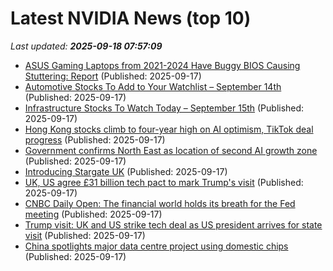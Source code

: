 # Latest NVIDIA News (top 10)
_Last updated: **2025-09-18 07:57:09**_

- [ASUS Gaming Laptops from 2021-2024 Have Buggy BIOS Causing Stuttering: Report](https://www.techpowerup.com/341073/asus-gaming-laptops-from-2021-2024-have-buggy-bios-causing-stuttering-report) (Published: 2025-09-17)
- [Automotive Stocks To Add to Your Watchlist – September 14th](https://www.etfdailynews.com/2025/09/17/automotive-stocks-to-add-to-your-watchlist-september-14th/) (Published: 2025-09-17)
- [Infrastructure Stocks To Watch Today – September 15th](https://www.etfdailynews.com/2025/09/17/infrastructure-stocks-to-watch-today-september-15th/) (Published: 2025-09-17)
- [Hong Kong stocks climb to four-year high on AI optimism, TikTok deal progress](https://economictimes.indiatimes.com/markets/stocks/news/hong-kong-stocks-climb-to-four-year-high-on-ai-optimism-tiktok-deal-progress/articleshow/123938687.cms) (Published: 2025-09-17)
- [Government confirms North East as location of second AI growth zone](https://www.computerweekly.com/news/366631325/Government-confirms-North-East-as-location-of-second-AI-Growth-Zone) (Published: 2025-09-17)
- [Introducing Stargate UK](https://openai.com/index/introducing-stargate-uk/) (Published: 2025-09-17)
- [UK, US agree £31 billion tech pact to mark Trump's visit](https://www.rte.ie/news/business/2025/0917/1533887-uk-us-agree-l31-billion-tech-pact-to-mark-trumps-visit/) (Published: 2025-09-17)
- [CNBC Daily Open: The financial world holds its breath for the Fed meeting](https://www.cnbc.com/2025/09/17/cnbc-daily-open-the-financial-world-holds-its-breath-for-the-fed-meeting.html) (Published: 2025-09-17)
- [Trump visit: UK and US strike tech deal as US president arrives for state visit](https://www.independent.ie/world-news/britain/trump-visit-uk-and-us-strike-tech-deal-as-us-president-arrives-for-state-visit/a1913981932.html) (Published: 2025-09-17)
- [China spotlights major data centre project using domestic chips](https://economictimes.indiatimes.com/tech/technology/china-spotlights-major-data-centre-project-using-domestic-chips/articleshow/123937239.cms) (Published: 2025-09-17)

